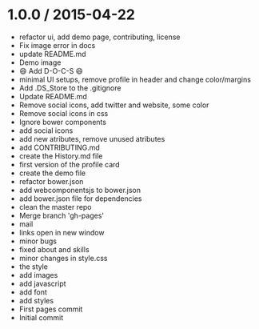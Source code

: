 
1.0.0 / 2015-04-22
==================

  * refactor ui, add demo page, contributing, license
  * Fix image error in docs
  * update README.md
  * Demo image
  * :smile: Add D-O-C-S :smile:
  * minimal UI setups, remove profile in header and change color/margins
  * Add .DS_Store to the .gitignore
  * Update README.md
  * Remove social icons, add twitter and website, some color
  * Remove social icons in css
  * Ignore bower components
  * add social icons
  * add new atributes, remove unused atributes
  * add CONTRIBUTING.md
  * create the History.md file
  * first version of the profile card
  * create the demo file
  * refactor bower.json
  * add webcomponentsjs to bower.json
  * add bower.json file for dependencies
  * clean the master repo
  * Merge branch 'gh-pages'
  * mail
  * links open in new window
  * minor bugs
  * fixed about and skills
  * minor changes in style.css
  * the style
  * add images
  * add javascript
  * add font
  * add styles
  * First pages commit
  * Initial commit
